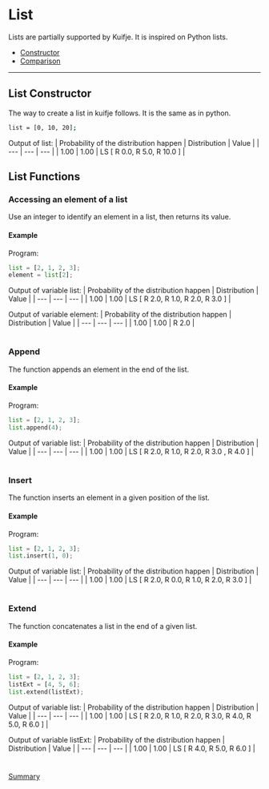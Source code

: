 # List

Lists are partially supported by Kuifje. It is inspired on Python lists.

- [Constructor](#list-constructor)
- [Comparison](#list-functions)

---

## List Constructor

The way to create a list in kuifje follows. It is the same as in python.
```sh
list = [0, 10, 20];
```

Output of list:
| Probability of the distribution happen | Distribution | Value | 
| --- | --- | --- |
| 1.00 | 1.00 | LS [ R 0.0, R 5.0, R 10.0 ] |


## List Functions

### Accessing an element of a list

Use an integer to identify an element in a list, then returns its value.

#### Example

Program:
```python
list = [2, 1, 2, 3];
element = list[2];
```

Output of variable list:
| Probability of the distribution happen | Distribution | Value | 
| --- | --- | --- |
| 1.00 | 1.00 | LS [ R 2.0, R 1.0, R 2.0, R 3.0 ] |

Output of variable element:
| Probability of the distribution happen | Distribution | Value | 
| --- | --- | --- |
| 1.00 | 1.00 | R 2.0 |

#

### Append

The function appends an element in the end of the list.

#### Example

Program:
```python
list = [2, 1, 2, 3];
list.append(4);
```

Output of variable list:
| Probability of the distribution happen | Distribution | Value | 
| --- | --- | --- |
| 1.00 | 1.00 | LS [ R 2.0, R 1.0, R 2.0, R 3.0 , R 4.0 ] |

#

### Insert

The function inserts an element in a given position of the list.

#### Example

Program:
```python
list = [2, 1, 2, 3];
list.insert(1, 0);
```

Output of variable list:
| Probability of the distribution happen | Distribution | Value | 
| --- | --- | --- |
| 1.00 | 1.00 | LS [ R 2.0, R 0.0, R 1.0, R 2.0, R 3.0 ] |

#

### Extend

The function concatenates a list in the end of a given list.

#### Example

Program:
```python
list = [2, 1, 2, 3];
listExt = [4, 5, 6];
list.extend(listExt);
```

Output of variable list:
| Probability of the distribution happen | Distribution | Value | 
| --- | --- | --- |
| 1.00 | 1.00 | LS [ R 2.0, R 1.0, R 2.0, R 3.0, R 4.0, R 5.0, R 6.0 ] |

Output of variable listExt:
| Probability of the distribution happen | Distribution | Value | 
| --- | --- | --- |
| 1.00 | 1.00 | LS [ R 4.0, R 5.0, R 6.0 ] |

#

[Summary](https://github.com/gleisonsdm/Kuifje-Documentation)
